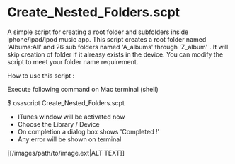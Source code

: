# Create_Nested_Folders.scpt

A simple script for creating a root folder and subfolders inside iphone/ipad/ipod music app.
This script creates a root folder named 'Albums:All' and 26 sub folders named 'A_albums' through 'Z_album' .
It will skip creation of folder if it alreasy exists in the device. You can modify the script to meet your folder name requirement.


How to use this script :

Execute following command on Mac terminal (shell)

$ osascript Create_Nested_Folders.scpt 
- ITunes window will be activated now 
- Choose the Library / Device
- On completion a dialog box shows 'Completed !'
- Any error will be shown on terminal

[[/images/path/to/image.ext|ALT TEXT]]
